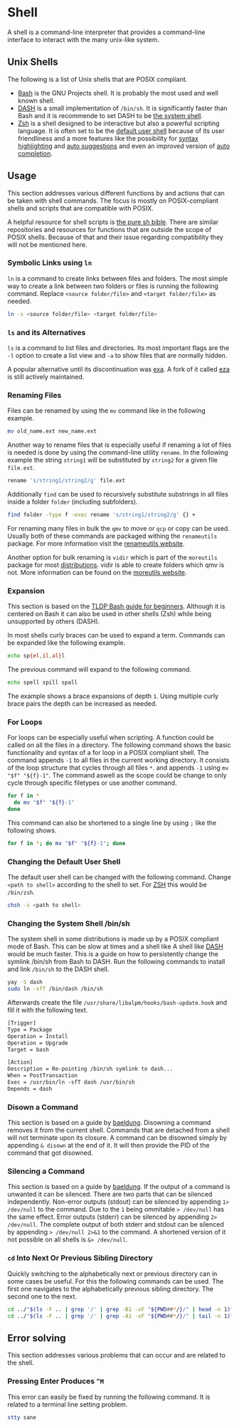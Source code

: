 # Shell

A shell is a command-line interpreter that provides a command-line interface to
interact with the many unix-like system.

## Unix Shells

The following is a list of Unix shells that are POSIX compliant.

- [Bash](https://www.gnu.org/software/bash/) is the GNU Projects shell.
  It is probably the most used and well known shell.
- [DASH](http://gondor.apana.org.au/~herbert/dash/) is a small implementation of
  `/bin/sh`. It is significantly faster than Bash and it is recommende to set
  DASH to be [the system shell](#changing-the-system-shell-binsh).
- [Zsh](https://www.zsh.org/) is a shell designed to be interactive but also a
  powerful scripting language. It is often set to be the
  [default user shell](#changing-the-default-user-shell) because of its user
  friendliness and a more features like the possibility for
  [syntax highlighting](https://github.com/zdharma-continuum/fast-syntax-highlighting)
  and [auto suggestions](https://github.com/zsh-users/zsh-autosuggestions) and even an improved
  version of [auto completion](https://github.com/marlonrichert/zsh-autocomplete).

## Usage

This section addresses various different functions by and actions that can be
taken with shell commands.
The focus is mostly on POSIX-compliant shells and scripts that are compatible with POSIX.

A helpful resource for shell scripts is
[the pure sh bible](https://github.com/dylanaraps/pure-sh-bible).
There are similar repositories and resources for functions that are outside the scope of POSIX
shells.
Because of that and their issue regarding compatibility they will not be mentioned here.

### Symbolic Links using `ln`

`ln` is a command to create links between files and folders.
The most simple way to create a link between two folders or files is running the following
command.
Replace `<source folder/file>` and `<target folder/file>` as needed.

```sh
ln -s <source folder/file> <target folder/file>
```

### `ls` and its Alternatives

`ls` is a command to list files and directories.
Its most important flags are the `-l` option to create a list view and `-a` to show files that are
normally hidden.

A popular alternative until its discontinuation was [exa](https://github.com/ogham/exa).
A fork of it called [eza](https://github.com/eza-community/eza) is still actively maintained.

### Renaming Files

Files can be renamed by using the `mv` command like in the following example.

```sh
mv old_name.ext new_name.ext
```

Another way to rename files that is especially useful if renaming a lot of files is needed is done
by using the command-line utility `rename`.
In the following example the string `string1` will be substituted by `string2` for a given file
`file.ext`.

```sh
rename 's/string1/string2/g' file.ext
```

Additionally `find` can be used to recursively substitute substrings in all files inside a folder
`folder` (including subfolders).

```sh
find folder -type f -exec rename 's/string1/string2/g' {} +
```

For renaming many files in bulk the `qmv` to move or `qcp` or copy can be used.
Usually both of these commands are packaged withing the `renameutils` package.
For more information visit the [renameutils website](https://www.nongnu.org/renameutils/).

Another option for bulk renaming is `vidir` which is part of the `moreutils` package for most
[distributions](/wiki/linux.md#distributions).
vidir is able to create folders which qmv is not.
More information can be found on the [moreutils website](https://joeyh.name/code/moreutils/).

### Expansion

This section is based on the
[TLDP Bash guide for beginners](https://tldp.org/LDP/Bash-Beginners-Guide/html/sect_03_04.html).
Although it is centered on Bash it can also be used in other shells (Zsh) while being unsupported
by others (DASH).

In most shells curly braces can be used to expand a term.
Commands can be expanded like the following example.

```sh
echo sp{el,il,al}l
```

The previous command will expand to the following command.

```sh
echo spell spill spall
```

The example shows a brace expansions of depth `1`.
Using multiple curly brace pairs the depth can be increased as needed.

### For Loops

For loops can be especially useful when scripting.
A function could be called on all the files in a directory.
The following command shows the basic functionality and syntax of a for loop in
a POSIX compliant shell.
The command appends `-1` to all files in the current working directory.
It consists of the loop structure that cycles through all files `*`.
and appends `-1` using `mv "$f" "${f}-1"`.
The command aswell as the scope could be change to only cycle through specific
filetypes or use another command.

```sh
for f in *
  do mv "$f" "${f}-1"
done
```

This command can also be shortened to a single line by using `;` like the
following shows.

```sh
for f in *; do mv "$f" "${f}-1"; done
```

### Changing the Default User Shell

The default user shell can be changed with the following command.
Change `<path to shell>` according to the shell to set.
For [ZSH](#unix-shells) this would be `/bin/zsh`.

```sh
chsh -s <path to shell>
```

### Changing the System Shell /bin/sh

The system shell in some distributions is made up by a POSIX compliant mode of
Bash.
This can be slow at times and a shell like
A shell like [DASH](#unix-shells) would be much faster.
This is a guide on how to persistently change the symlink /bin/sh from Bash to
DASH.
Run the following commands to install and link `/bin/sh` to the DASH shell.

```sh
yay -S dash
sudo ln -sfT /bin/dash /bin/sh
```

Afterwards create the file `/usr/share/libalpm/hooks/bash-update.hook` and fill
it with the following text.

```txt
[Trigger]
Type = Package
Operation = Install
Operation = Upgrade
Target = bash

[Action]
Description = Re-pointing /bin/sh symlink to dash...
When = PostTransaction
Exec = /usr/bin/ln -sfT dash /usr/bin/sh
Depends = dash
```

### Disown a Command

This section is based on a guide by
[baeldung](https://www.baeldung.com/linux/detach-process-from-terminal).
Disowning a command removes it from the current shell.
Commands that are detached from a shell will not terminate upon its closure.
A command can be disowned simply by appending `& disown` at the end of it.
It will then provide the PID of the command that got disowned.

### Silencing a Command

This section is based on a guide by
[baeldung](https://www.baeldung.com/linux/silencing-bash-output).
If the output of a command is unwanted it can be silenced.
There are two parts that can be silenced independently.
Non-error outputs (stdout) can be silenced by appending `1> /dev/null` to the
command.
Due to the `1` being ommitable `> /dev/null` has the same effect.
Error outputs (stderr) can be silenced by appending `2> /dev/null`.
The complete output of both stderr and stdout can be silenced by appending
`> /dev/null 2>&1` to the command.
A shortened version of it not possible on all shells is `&> /dev/null`.

### `cd` Into Next Or Previous Sibling Directory

Quickly switching to the alphabetically next or previous directory can in some cases be useful.
For this the following commands can be used.
The first one navigates to the alphabetically previous sibling directory.
The second one to the next.

```sh
cd ../"$(ls -F .. | grep '/' | grep -B1 -xF "${PWD##*/}/" | head -n 1)"
cd ../"$(ls -F .. | grep '/' | grep -A1 -xF "${PWD##*/}/" | tail -n 1)"
```

## Error solving

This section addresses various problems that can occur and are related to the shell.

### Pressing Enter Produces `^M`

This error can easily be fixed by running the following command.
It is related to a terminal line setting problem.

```sh
stty sane
```
